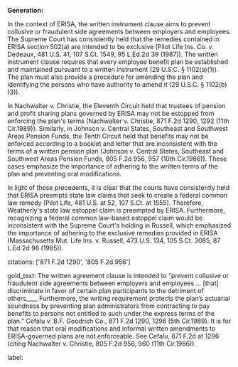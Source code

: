 **Generation:**


In the context of ERISA, the written instrument clause aims to prevent collusive or fraudulent side agreements between employers and employees. The Supreme Court has consistently held that the remedies contained in ERISA section 502(a) are intended to be exclusive (Pilot Life Ins. Co. v. Dedeaux, 481 U.S. 41, 107 S.Ct. 1549, 95 L.Ed.2d 39 (1987)). The written instrument clause requires that every employee benefit plan be established and maintained pursuant to a written instrument (29 U.S.C. § 1102(a)(1)). The plan must also provide a procedure for amending the plan and identifying the persons who have authority to amend it (29 U.S.C. § 1102(b)(3)).

In Nachwalter v. Christie, the Eleventh Circuit held that trustees of pension and profit sharing plans governed by ERISA may not be estopped from enforcing the plan's terms (Nachwalter v. Christie, 871 F.2d 1290, 1292 (11th Cir.1989)). Similarly, in Johnson v. Central States, Southeast and Southwest Areas Pension Funds, the Tenth Circuit held that benefits may not be enforced according to a booklet and letter that are inconsistent with the terms of a written pension plan (Johnson v. Central States, Southeast and Southwest Areas Pension Funds, 805 F.2d 956, 957 (10th Cir.1986)). These cases emphasize the importance of adhering to the written terms of the plan and preventing oral modifications.

In light of these precedents, it is clear that the courts have consistently held that ERISA preempts state law claims that seek to create a federal common law remedy (Pilot Life, 481 U.S. at 52, 107 S.Ct. at 1555). Therefore, Weatherly's state law estoppel claim is preempted by ERISA. Furthermore, recognizing a federal common law-based estoppel claim would be inconsistent with the Supreme Court's holding in Russell, which emphasized the importance of adhering to the exclusive remedies provided in ERISA (Massachusetts Mut. Life Ins. v. Russell, 473 U.S. 134, 105 S.Ct. 3085, 87 L.Ed.2d 96 (1985)).

citations: ['871 F.2d 1290', '805 F.2d 956']

gold_text: The written agreement clause is intended to “prevent collusive or fraudulent side agreements between employers and employees ... [that] discriminate in favor of certain plan participants to the detriment of others____ Furthermore, the writing requirement protects the plan’s actuarial soundness by preventing plan administrators from contracting to pay benefits to persons not entitled to such under the express terms of the plan.” Cefalu v. B.F. Goodrich Co., 871 F.2d 1290, 1296 (5th Cir.1989). It is for that reason that oral modifications and informal written amendments to ERISA-governed plans are not enforceable. See Cefalu, 871 F.2d at 1296 (citing Nachwalter v. Christie, 805 F.2d 956, 960 (11th Cir.1986)).

label: 